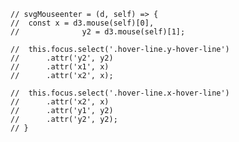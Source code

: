 	// svgMouseenter = (d, self) => {
	// 	const x = d3.mouse(self)[0],
	// 				y2 = d3.mouse(self)[1];

	// 	this.focus.select('.hover-line.y-hover-line')
	// 		.attr('y2', y2)
	// 		.attr('x1', x)
	// 		.attr('x2', x);

	// 	this.focus.select('.hover-line.x-hover-line')
	// 		.attr('x2', x)
	// 		.attr('y1', y2)
	// 		.attr('y2', y2);
	// }